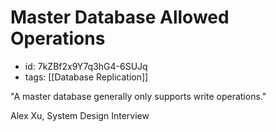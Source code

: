 # Master Database Allowed Operations
* id: 7kZBf2x9Y7q3hG4-6SUJq
* tags: [[Database Replication]]

"A master database generally only supports write operations."

Alex Xu, System Design Interview